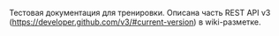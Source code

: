 Тестовая документация для тренировки. Описана часть REST API v3 (https://developer.github.com/v3/#current-version) в wiki-разметке.
